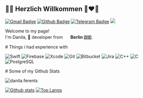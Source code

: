 ## 🖖🏽 Herzlich Willkommen 🖤❤️💛
[![Gmail Badge](https://img.shields.io/badge/-danila.ferentz@gmail.com-c14438?style=flat&logo=Gmail&logoColor=white&link=mailto:danila.ferentz@gmail.com)](mailto:danila.ferentz@gmail.com) 
[![Github Badge](https://img.shields.io/badge/-danilaferents-grey?style=flat&logo=github&logoColor=white&link=https://github.com/danilaferents/)](https://www.github.com/danilaferents/) 
[![Telegram Badge](https://img.shields.io/badge/-dangryman-2CA5E0?style=flat&logo=telegram&logoColor=white&link=https://t.me/dangryman)](https://t.me/dangryman) 
[![](https://img.shields.io/badge/-vk-grey?style=flat&logo=vk&logoColor=white&link=https://vk.com/d.ferents)](https://vk.com/d.ferents)
<p>Welcome to my page! </br> I'm Danila,  developer from <img src="https://i1.wp.com/www.youngpioneertours.com/wp-content/uploads/2020/03/Russian-Flag.jpg?resize=1536%2C960&ssl=1" width="17"/> <b> Berlin 🇩🇪</b>. </p>
# Things i had experience with
<p>
  <img alt="Swift" src="https://img.shields.io/badge/-Swift-FA7343?style=flat-square&logo=swift&logoColor=white" />
  <img alt="Firebase" src="https://img.shields.io/badge/-Firebase-FFCA28?style=flat-square&logo=firebase&logoColor=white" />
  <img alt="Xcode" src="https://img.shields.io/badge/-Xcode-1575F9?style=flat-square&logo=xcode&logoColor=white" />
  <img alt="Git" src="https://img.shields.io/badge/-Git-F05032?style=flat-square&logo=git&logoColor=white" />
  <img alt="Bitbucket" src="https://img.shields.io/badge/-Bitbucket-0052CC?style=flat-square&logo=bitbucket&logoColor=white" />
   <img alt="Jira" src="https://img.shields.io/badge/-Jira-0052CC?style=flat-square&logo=jira&logoColor=white" />
  <img alt="C++" src="https://img.shields.io/badge/-C++-00599C?style=flat-square&logo=c++&logoColor=white" />
  <img alt="C" src="https://img.shields.io/badge/-A8B9CC?style=flat-square&logo=c&logoColor=white" />
   <img alt="PostgreSQL" src="https://img.shields.io/badge/-PostgreSQL-336791?style=flat-square&logo=PostgreSQL&logoColor=white" />
</p>
# Some of my Github Stats
<p align=left> <img src=https://komarev.com/ghpvc/?username=danilaferents alt=danila.ferents /> </p>

[![Github stats](https://github-readme-stats.vercel.app/api?username=danilaferents&show_icons=true&include_all_commits=true)](https://github.com/danilaferents/github-readme-stats)
[![Top Langs](https://github-readme-stats.vercel.app/api/top-langs/?username=danilaferents&layout=compact)](https://github.com/danila.ferents/github-readme-stats)


